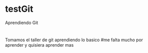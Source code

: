 # testGit
Aprendiendo Git
#
Tomamos el taller de git aprendiendo lo basico
#me falta mucho por aprender y quisiera aprender mas 
